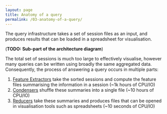 ```yaml
---
layout: page
title: Anatomy of a query
permalink: /03-anatomy-of-a-query/
---
```


The query infrastructure takes a set of session files as an input, and produces results that can be loaded in a spreadsheet for visualisation.

(**TODO: Sub-part of the architecture diagram**)

The total set of sessions is much too large to effectively visualise, however many queries can be written using broadly the same aggregated data. Consequently, the process of answering a query occurs in multiple parts:

1. [Feature Extractors](http://dynamods.github.io/Coulomb/03-anatomy-of-a-query/01-feature-extractors/) take the sorted sessions and compute the feature files summarising the information in a session (~1k hours of CPU/IO)
2. [Condensers](http://dynamods.github.io/Coulomb/03-anatomy-of-a-query/02-condensers/) shuffle these summaries into a single file (~10 hours of CPU/IO)
3.  [Reducers](http://dynamods.github.io/Coulomb/03-anatomy-of-a-query/03-reducers/) take these summaries and produces files that can be opened in visualisation tools such as spreadsheets (~10 seconds of CPU/IO)

 
 

